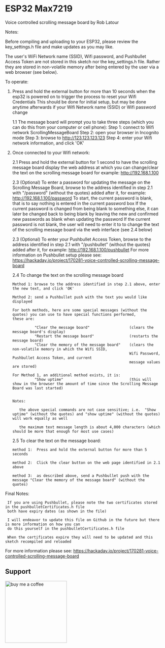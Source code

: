 # ESP32 Max7219
Voice controlled scrolling message board
by Rob Latour

Notes:

   Before compiling and uploading to your ESP32, please review the key_settings.h file and make updates as you may like.

   The user's WiFi Network name (SSID), Wifi password, and Pushbullet Access Token are not stored in this sketch nor the key_settings.h file.
   Rather they are stored in non-volatile memory after being entered by the user via a web browser (see below).

To operate:

  1. Press and hold the external button for more than 10 seconds when the esp32 is powered on to trigger the process to reset your Wifi Credentials
     This should be done for initial setup, but may be done anytime afterwards if your Wifi Network name (SSID) or Wifi password change

     1.1 The message board will prompt you to take three steps (which you can do this from your computer or cell phone):
         Step 1:  connect to Wifi network ScrollingMessageBoard
	     Step 2:  open your browser in Incognito mode 
         Step 3:  browse to http://123.123.123.123
         Step 4:  enter your Wifi network information, and click 'OK'

  2. Once connected to your Wifi network:

     2.1 Press and hold the external button for 1 second to have the scrolling message board display the web address at which you can change/clear the text on the scrolling message board
         for example:  http://192.168.1.100

     2.3 (Optional) To enter a password for updating the message on the Scrolling Message Board, browse to the address identified in step 2.1 with "/password" (without the quotes) added after it,
         for example:  http://192.168.1.100/password
         To start, the current password is blank, that is to say nothing is entered in the current password box
         If the current password is changed from being blank to something else, it can later be changed back to being blank by leaving the new and confirmed new passwords as blank when updating the password
         If the current password is not blank, the user will need to enter it to to change the text of the scrolling message board via the web interface (see 2.4 below)

     2.3 (Optional) To enter your Pushbullet Access Token, browse to the address identified in step 2.1 with "/pushbullet" (without the quotes) added after it,
         for example:  http://192.168.1.100/pushbullet
         For more information on Pushbullet setup please see: https://hackaday.io/project/170281-voice-controlled-scrolling-message-board

     2.4 To change the text on the scrolling message board

         Method 1: browse to the address identified in step 2.1 above, enter the new text, and click 'OK'

         Method 2: send a Pushbullet push with the text you would like displayed

         For both methods, here are some special messages (without the quotes) you can use to have special functions performed, 
		 these are:

                   "Clear the message board"                  (clears the message board's display)
                   "Restart the message board"                (restarts the message board)
                   "Clear the memory of the message board"    (clears the non-volatile memory in which the Wifi SSID, 
				                                              Wifi Password, Pushbullet Access Token, and current
 															  message values are stored)
															  
         For Method 1, an additional method exists, it is:
                   "Show uptime"                              (this will show in the browser the amount of time since the Scrolling Message Board was last started)


         Notes: 

            the above special commands are not case sensitive; i.e.  "Show uptime" (without the quotes) and "show uptime" (without the quotes) will work equally as well

            the maximum text message length is about 4,000 characters (which should be more that enough for most use cases)

     2.5 To clear the text on the message board:

         method 1:  Press and hold the external button for more than 5 seconds

         method 2:  Click the clear button on the web page identified in 2.1 above

         method 3:  as described above, send a Pushbullet push with the message "Clear the memory of the message board" (without the quotes)


 Final Notes:

     If you are using Pushbullet, please note the two certificates stored in the pushbulletCertificates.h file
	 both have expiry dates (as shown in the file)

     I will endeavor to update this file on Github in the future but there is more information on how you can
	 do this yourself in the pushbulletCertificates.h file
	 
     When the certificates expire they will need to be updated and this sketch recompiled and reloaded


For more information please see:
https://hackaday.io/project/170281-voice-controlled-scrolling-message-board

## Support

[<img alt="buy me  a coffee" width="200px" src="https://cdn.buymeacoffee.com/buttons/v2/default-blue.png" />](https://www.buymeacoffee.com/roblatour)
